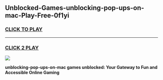 
## Unblocked-Games-unblocking-pop-ups-on-mac-Play-Free-0f1yi
<h3>
<a href="https://premium76.site?title=unblocking-pop-ups-on-mac&ref=23A">CLICK TO PLAY</a></h3>
<hr>

<h3>
<a href="https://premium76.site?title=unblocking-pop-ups-on-mac&ref=23A">CLICK 2 PLAY</a>
  
</h3>

<a href="https://premium76.site?title=unblocking-pop-ups-on-mac&ref=23A"><img src="https://clearcache.store/games.png"></a>


**unblocking-pop-ups-on-mac games unblocked: Your Gateway to Fun and Accessible Online Gaming**

